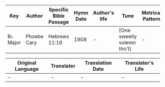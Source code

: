 Key | Author   | Specific Bible Passage     |Hymn Date |Author's life |Tune |Metrical Pattern   |Composer/Source
-- | --------- | ---------------------------|----------|--------------|-----|-------------------|-------------  
B♭ Major |Phoebe Cary |Hebrews 11:16 |1908 |- |[One sweetly solemn tho't] |- |Philip Phillips

Original Language | Translater | Translation Date   | Translater's Life  
----------------- | --------- | --------------------|-------------     
\- |- |- |-
